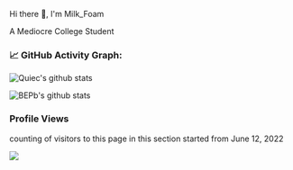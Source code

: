 

<!--   my-ticker -->    
Hi there 👋, I'm Milk_Foam 

A Mediocre College Student

<!--   my-kaggle     
### My achievements on [kaggle](https://www.kaggle.com/andrej0marinchenko):

![competition_light](https://road-to-kaggle-grandmaster.vercel.app/api/badges/andrej0marinchenko/competition/light)
![dataset](https://road-to-kaggle-grandmaster.vercel.app/api/badges/andrej0marinchenko/dataset/light)
![notebook](https://road-to-kaggle-grandmaster.vercel.app/api/badges/andrej0marinchenko/notebook/light)
![discussion](https://road-to-kaggle-grandmaster.vercel.app/api/badges/andrej0marinchenko/discussion/light)
-->

<!--   GitHub stats graph -->
### 📈 GitHub Activity Graph:
![Quiec's github stats](https://github-readme-stats.vercel.app/api/top-langs/?username=ApoMilkFoam&theme=radical&layout=compact)

![BEPb's github stats](https://github-readme-stats.vercel.app/api?username=ApoMilkFoam&show_icons=true&theme=radical&include_all_commits=true)


### Profile Views
counting of visitors to this page in this section started from June 12, 2022

![](https://count.getloli.com/get/@ApoMilkFoam.github.readme)
</br>

